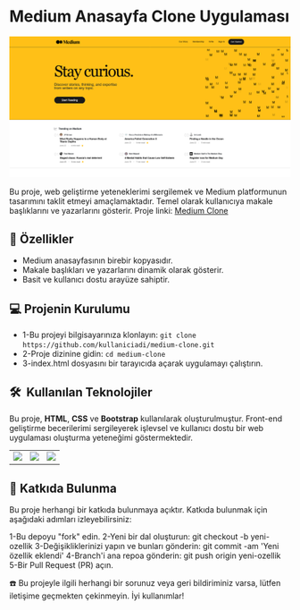 # Medium Anasayfa Clone Uygulaması

<img src="assets/images/page-img.png"/>

Bu proje, web geliştirme yeteneklerimi sergilemek ve Medium platformunun tasarımını taklit etmeyi amaçlamaktadır. Temel olarak kullanıcıya makale başlıklarını ve yazarlarını gösterir.
Proje linki: [Medium Clone](https://medium-clone-bootstrap-one.vercel.app/)

## 🚀 Özellikler

- Medium anasayfasının birebir kopyasıdır.
- Makale başlıkları ve yazarlarını dinamik olarak gösterir.
- Basit ve kullanıcı dostu arayüze sahiptir.

## 💻 Projenin Kurulumu

- 1-Bu projeyi bilgisayarınıza klonlayın:
  `git clone https://github.com/kullaniciadi/medium-clone.git`
- 2-Proje dizinine gidin:
  `cd medium-clone
`
- 3-index.html dosyasını bir tarayıcıda açarak uygulamayı çalıştırın.

<h2> 🛠️ &nbsp;Kullanılan Teknolojiler</h2>

Bu proje, **HTML**, **CSS** ve **Bootstrap** kullanılarak oluşturulmuştur. Front-end geliştirme becerilerimi sergileyerek işlevsel ve kullanıcı dostu bir web uygulaması oluşturma yeteneğimi göstermektedir.

<table style="margin: 0 auto;">
  <tr>
    <td><img src="https://img.shields.io/badge/-HTML5-E34F26?style=flat&logo=html5&logoColor=white"></td>
    <td><img src="https://img.shields.io/badge/-Bootstrap-563D7C?style=flat&logo=bootstrap"/></td>
    <td><img src="https://img.shields.io/badge/-CSS3-1572B6?style=flat&logo=css3"/></td>
  </tr>
</table>

## 🤝 Katkıda Bulunma

Bu proje herhangi bir katkıda bulunmaya açıktır. Katkıda bulunmak için aşağıdaki adımları izleyebilirsiniz:

1-Bu depoyu "fork" edin.
2-Yeni bir dal oluşturun: git checkout -b yeni-ozellik
3-Değişikliklerinizi yapın ve bunları gönderin: git commit -am 'Yeni özellik eklendi'
4-Branch'i ana repoa gönderin: git push origin yeni-ozellik
5-Bir Pull Request (PR) açın.

☎️ Bu projeyle ilgili herhangi bir sorunuz veya geri bildiriminiz varsa, lütfen iletişime geçmekten çekinmeyin. İyi kullanımlar!
